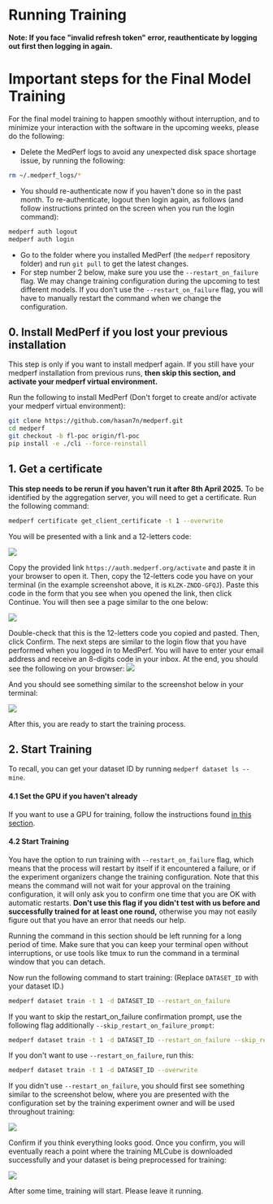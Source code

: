 # Running Training

**Note: If you face "invalid refresh token" error, reauthenticate by logging out first then logging in again.**

# Important steps for the Final Model Training

For the final model training to happen smoothly without interruption, and to minimize your interaction with the software in the upcoming weeks, please do the following:

- Delete the MedPerf logs to avoid any unexpected disk space shortage issue, by running the following:

```bash
rm ~/.medperf_logs/*
```

- You should re-authenticate now if you haven't done so in the past month. To re-authenticate, logout then login again, as follows (and follow instructions printed on the screen when you run the login command):

```bash
medperf auth logout
medperf auth login
```

- Go to the folder where you installed MedPerf (the `medperf` repository folder) and run `git pull` to get the latest changes.
- For step number 2 below, make sure you use the `--restart_on_failure` flag. We may change training configuration during the upcoming to test different models. If you don't use the `--restart_on_failure` flag, you will have to manually restart the command when we change the configuration.

## 0. Install MedPerf if you lost your previous installation

This step is only if you want to install medperf again. If you still have your medperf installation from previous runs, **then skip this section, and activate your medperf virtual environment.**

Run the following to install MedPerf (Don't forget to create and/or activate your medperf virtual environment):

```bash
git clone https://github.com/hasan7n/medperf.git
cd medperf
git checkout -b fl-poc origin/fl-poc
pip install -e ./cli --force-reinstall
```

## 1. Get a certificate

**This step needs to be rerun if you haven't run it after 8th April 2025.**
To be identified by the aggregation server, you will need to get a certificate. Run the following command:

```bash
medperf certificate get_client_certificate -t 1 --overwrite
```

You will be presented with a link and a 12-letters code:

![](images/c1.png)

Copy the provided link `https://auth.medperf.org/activate` and paste it in your browser to open it. Then, copy the 12-letters code you have on your terminal (in the example screenshot above, it is `KLZK-ZNDD-GFQJ`). Paste this code in the form that you see when you opened the link, then click Continue. You will then see a page similar to the one below:

![](images/c3.png)

Double-check that this is the 12-letters code you copied and pasted. Then, click Confirm. The next steps are similar to the login flow that you have performed when you logged in to MedPerf. You will have to enter your email address and receive an 8-digits code in your inbox. At the end, you should see the following on your browser:
![](images/c7.png)

And you should see something similar to the screenshot below in your terminal:

![](images/c8.png)

After this, you are ready to start the training process.

## 2. Start Training

To recall, you can get your dataset ID by running `medperf dataset ls --mine`.

#### 4.1 Set the GPU if you haven't already

If you want to use a GPU for training, follow the instructions found [in this section](https://docs.google.com/document/d/1731zXXb6ZRe6Nx5wnKBHZOdfEoTiTMAq/edit#heading=h.mru6t77kef2).

#### 4.2 Start Training

You have the option to run training with `--restart_on_failure` flag, which means that the process will restart by itself if it encountered a failure, or if the experiment organizers change the training configuration. Note that this means the command will not wait for your approval on the training configuration, it will only ask you to confirm one time that you are OK with automatic restarts. **Don't use this flag if you didn't test with us before and successfully trained for at least one round,** otherwise you may not easily figure out that you have an error that needs our help.

Running the command in this section should be left running for a long period of time. Make sure that you can keep your terminal open without interruptions, or use tools like tmux to run the command in a terminal window that you can detach.

Now run the following command to start training: (Replace `DATASET_ID` with your dataset ID.)

```bash
medperf dataset train -t 1 -d DATASET_ID --restart_on_failure
```

If you want to skip the restart_on_failure confirmation prompt, use the following flag additionally `--skip_restart_on_failure_prompt`:

```bash
medperf dataset train -t 1 -d DATASET_ID --restart_on_failure --skip_restart_on_failure_prompt
```

If you don't want to use `--restart_on_failure`, run this:

```bash
medperf dataset train -t 1 -d DATASET_ID --overwrite
```

If you didn't use `--restart_on_failure`, you should first see something similar to the screenshot below, where you are presented with the configuration set by the training experiment owner and will be used throughout training:

![](images/t1.png)

Confirm if you think everything looks good. Once you confirm, you will eventually reach a point where the training MLCube is downloaded successfully and your dataset is being preprocessed for training:

![](images/t2.png)

After some time, training will start. Please leave it running.
